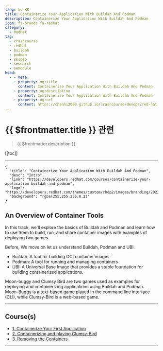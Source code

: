 ```yaml
---
lang: ko-KR
title: Containerize Your Application With Buildah And Podman
description: Containerize Your Application With Buildah And Podman
icon: fa-brands fa-redhat
category:
  - RedHat
tag: 
  - crashcourse
  - redhat
  - buildah
  - podman
  - skopeo
  - sesearch
  - semodule
head:
  - - meta:
    - property: og:title
      content: Containerize Your Application With Buildah And Podman
    - property: og:description
      content: Containerize Your Application With Buildah And Podman
    - property: og:url
      content: https://chanhi2000.github.io/crashcourse/devops/red-hat-containerize-your-application-w-buildah-and-podman/
---
```


# {{ $frontmatter.title }} 관련

> {{ $frontmatter.description }}

[[toc]]

---

```component VPCard
{
  "title": "Containerize Your Application With Buildah And Podman",
  "desc": "Intro",
  "link": "https://developers.redhat.com/courses/containerize-your-application-buildah-and-podman",
  "logo": "https://developers.redhat.com/themes/custom/rhdp2/images/branding/2023_RHDLogo_black_text.svg",
  "background": "rgba(255,255,255,0.2)"
}
```

## An Overview of Container Tools

In this track, we'll explore the basics of Buildah and Podman and learn how to use them to build, run, and share container images with examples of deploying two games.

Before, We move on let us understand Buildah, Podman and UBI.

- Buildah: A tool for building OCI container images
- Podman: A tool for running and managing containers
- UBI: A Universal Base Image that provides a stable foundation for building containerized applications.

Moon-buggy and Clumsy Bird are two games used as examples for deploying and containerizing applications using Buildah and Podman. Moon-Buggy is a text-based game played in the command line interface (CLI), while Clumsy-Bird is a web-based game.

---

## Course(s)

- [1. Containerize Your First Application][01]
- [2. Containerizing and playing Clumsy-Bird][02]
- [3. Removing the Containers][03]

---


[01]: 01.md
[02]: 02.md
[03]: 03.md